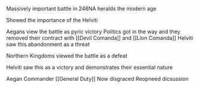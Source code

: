 Massively important battle in 246NA
heralds the modern age

Showed the importance of the Helviti

Aegans view the battle as pyric victory
Politics got in the way and they removed their contract with [[Devil Comanda]] and [[Lion Comanda]]
Helviti saw this abandonment as a threat

Northern Kingdoms viewed the battle as a defeat

Helviti saw this as a victory and demonstrates their essential nature

Aegan Commander [[General Duty]] 
Now disgraced
Reopneed dicsussion 